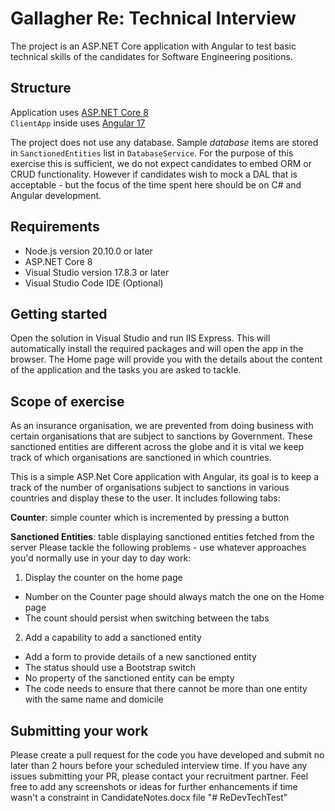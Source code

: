 # Gallagher Re: Technical Interview

The project is an ASP.NET Core application with Angular to test basic technical skills of the candidates for Software Engineering positions.

## Structure
Application uses [ASP.NET Core 8](https://learn.microsoft.com/en-gb/aspnet/core/web-api/?view=aspnetcore-8.0)  
`ClientApp` inside uses [Angular 17](https://angular.io/docs)

The project does not use any database. Sample _database_ items are stored in `SanctionedEntities` list in `DatabaseService`. For the purpose of this exercise this is sufficient, we do not expect candidates to embed ORM or CRUD functionality. However if candidates wish to mock a DAL that is acceptable - but the focus of the time spent here should be on C# and Angular development.

## Requirements
- Node.js version 20.10.0 or later
- ASP.NET Core 8
- Visual Studio version 17.8.3 or later 
- Visual Studio Code IDE (Optional)

## Getting started
Open the solution in Visual Studio and run IIS Express. This will automatically install the required packages and will open the app in the browser. The Home page will provide you with the details about the content of the application and the tasks you are asked to tackle.

## Scope of exercise
As an insurance organisation, we are prevented from doing business with certain organisations that are subject to sanctions by Government. These sanctioned entities are different across the globe and it is vital we keep track of which organisations are sanctioned in which countries.

This is a simple ASP.Net Core application with Angular, its goal is to keep a track of the number of organisations subject to sanctions in various countries and display these to the user. It includes following tabs:

**Counter**: simple counter which is incremented by pressing a button

**Sanctioned Entities**: table displaying sanctioned entities fetched from the server
Please tackle the following problems - use whatever approaches you'd normally use in your day to day work:

1. Display the counter on the home page
* Number on the Counter page should always match the one on the Home page
* The count should persist when switching between the tabs
2. Add a capability to add a sanctioned entity
* Add a form to provide details of a new sanctioned entity
* The status should use a Bootstrap switch
* No property of the sanctioned entity can be empty
* The code needs to ensure that there cannot be more than one entity with the same name and domicile

## Submitting your work
Please create a pull request for the code you have developed and submit no later than 2 hours before your scheduled interview time. If you have any issues submitting your PR, please contact your recruitment partner.
Feel free to add any screenshots or ideas for further enhancements if time wasn't a constraint in CandidateNotes.docx file
"# ReDevTechTest" 
